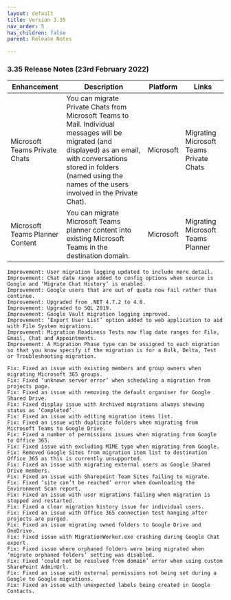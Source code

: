 ```yaml
---
layout: default
title: Version 3.35
nav_order: 5
has_children: false
parent: Release Notes

---
```


### 3.35 Release Notes (23rd February 2022)

| Enhancement | Description | Platform | Links |
| --- | --- | --- | --- |
| Microsoft Teams Private Chats | You can migrate Private Chats from Microsoft Teams to Mail. Individual messages will be migrated (and displayed) as an email, with conversations stored in folders (named using the names of the users involved in the Private Chat). | Microsoft | Migrating Microsoft Teams Private Chats | 
Microsoft Teams Planner Content | You can migrate Microsoft Teams planner content into existing Microsoft Teams in the destination domain. | Microsoft | Migrating Microsoft Teams Planner |


    Improvement: User migration logging updated to include more detail.
    Improvement: Chat date range added to config options when source is Google and ‘Migrate Chat History’ is enabled.
    Improvement: Google users that are out of quota now fail rather than continue.
    Improvement: Upgraded from .NET 4.7.2 to 4.8.
    Improvement: Upgraded to SQL 2019.
    Improvement: Google Vault migration logging improved. 
    Improvement: ‘Export User List’ option added to web application to aid with File System migrations.
    Improvement: Migration Readiness Tests now flag date ranges for File, Email, Chat and Appointments.
    Improvement: A Migration Phase type can be assigned to each migration so that you know specify if the migration is for a Bulk, Delta, Test or Troubleshooting migration.

    Fix: Fixed an issue with existing members and group owners when migrating Microsoft 365 groups. 
    Fix: Fixed ‘unknown server error’ when scheduling a migration from projects page.
    Fix: Fixed an issue with removing the default organiser for Google Shared Drive.
    Fix: Fixed display issue with Archived migrations always showing status as ‘Completed’.
    Fix: Fixed an issue with editing migration items list.
    Fix: Fixed an issue with duplicate folders when migrating from Microsoft Teams to Google Drive.
    Fix: Fixed a number of permissions issues when migrating from Google to Office 365.
    Fix: Fixed issue with excluding MIME type when migrating from Google. 
    Fix: Removed Google Sites from migration item list to destination Office 365 as this is currently unsupported. 
    Fix: Fixed an issue with migrating external users as Google Shared Drive members. 
    Fix: Fixed an issue with Sharepoint Team Sites failing to migrate.
    Fix: Fixed ‘site can’t be reached’ error when downloading the Environment Scan report. 
    Fix: Fixed an issue with user migrations failing when migration is stopped and restarted.
    Fix: Fixed a clear migration history issue for individual users.
    Fix: Fixed an issue with Office 365 connection test hanging after projects are purged. 
    Fix: Fixed an issue migrating owned folders to Google Drive and OneDrive.
    Fix: Fixed issue with MigrationWorker.exe crashing during Google Chat export. 
    Fix: Fixed issue where orphaned folders were being migrated when ‘migrate orphaned folders’ setting was disabled.
    Fix: Fixed ‘could not be resolved from domain’ error when using custom SharePoint AdminUrl.
    Fix: Fixed an issue with external permissions not being set during a Google to Google migrations.
    Fix: Fixed an issue with unexpected labels being created in Google Contacts.


